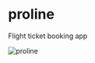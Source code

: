 # proline
Flight ticket booking app

![proline](https://user-images.githubusercontent.com/99337872/191735961-f5636f9d-4d12-4136-b819-edbbbce3028c.png)

